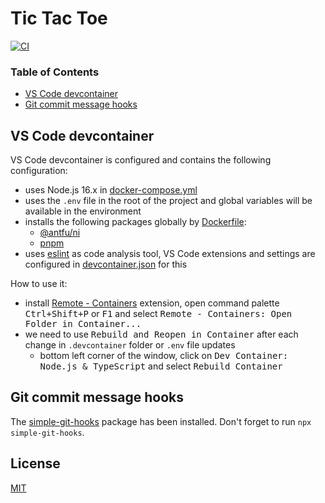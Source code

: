 # Tic Tac Toe

[![CI](https://github.com/nandordudas/tic-tac-toe-monorepo/actions/workflows/ci.yml/badge.svg?branch=main)](https://github.com/nandordudas/tic-tac-toe-monorepo/actions/workflows/ci.yml)

### Table of Contents

  - [VS Code devcontainer]
  - [Git commit message hooks]

## VS Code devcontainer

VS Code devcontainer is configured and contains the following configuration:

  - uses Node.js 16.x in [docker-compose.yml]
  - uses the `.env` file in the root of the project and global variables will be available in the environment
  - installs the following packages globally by [Dockerfile]:
      - [@antfu/ni]
      - [pnpm]
  - uses [eslint] as code analysis tool, VS Code extensions and settings are configured in [devcontainer.json] for this

How to use it:

  - install [Remote - Containers] extension, open command palette <kbd>Ctrl+Shift+P</kbd> or <kbd>F1</kbd> and select <kbd>Remote - Containers: Open Folder in Container...</kbd>
  - we need to use <kbd>Rebuild and Reopen in Container</kbd> after each change in `.devcontainer` folder or `.env` file updates
    - bottom left corner of the window, click on <kbd>Dev Container: Node.js & TypeScript</kbd> and select <kbd>Rebuild Container</kbd>

## Git commit message hooks

The [simple-git-hooks] package has been installed. Don't forget to run `npx simple-git-hooks`.

## License

[MIT]

[@antfu/ni]: https://github.com/antfu/ni
[devcontainer.json]: ./.devcontainer/devcontainer.json
[docker-compose.yml]: ./.devcontainer/docker-compose.yml
[Dockerfile]: ./.devcontainer/Dockerfile
[eslint]: https://eslint.org/
[Git commit message hooks]: #git-commit-message-hooks
[MIT]: ./LICENSE
[pnpm]: https://pnpm.io/
[Remote - Containers]: https://marketplace.visualstudio.com/items?itemName=ms-vscode-remote.remote-containers
[simple-git-hooks]: https://github.com/toplenboren/simple-git-hooks
[VS Code devcontainer]: #vs-code-devcontainer
